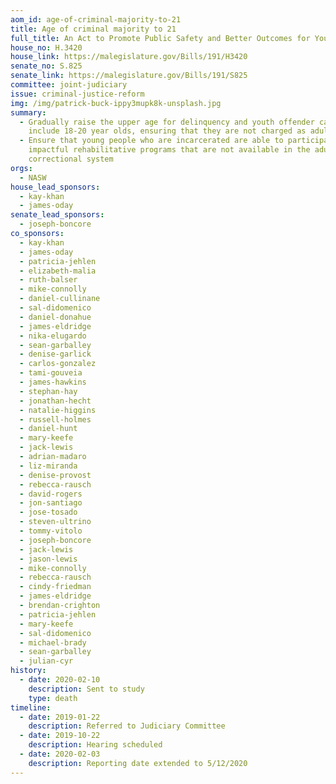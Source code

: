 ```yaml
---
aom_id: age-of-criminal-majority-to-21
title: Age of criminal majority to 21
full_title: An Act to Promote Public Safety and Better Outcomes for Young Adults
house_no: H.3420
house_link: https://malegislature.gov/Bills/191/H3420
senate_no: S.825
senate_link: https://malegislature.gov/Bills/191/S825
committee: joint-judiciary
issue: criminal-justice-reform
img: /img/patrick-buck-ippy3mupk8k-unsplash.jpg
summary:
  - Gradually raise the upper age for delinquency and youth offender cases to
    include 18-20 year olds, ensuring that they are not charged as adults
  - Ensure that young people who are incarcerated are able to participate in
    impactful rehabilitative programs that are not available in the adult
    correctional system
orgs:
  - NASW
house_lead_sponsors:
  - kay-khan
  - james-oday
senate_lead_sponsors:
  - joseph-boncore
co_sponsors:
  - kay-khan
  - james-oday
  - patricia-jehlen
  - elizabeth-malia
  - ruth-balser
  - mike-connolly
  - daniel-cullinane
  - sal-didomenico
  - daniel-donahue
  - james-eldridge
  - nika-elugardo
  - sean-garballey
  - denise-garlick
  - carlos-gonzalez
  - tami-gouveia
  - james-hawkins
  - stephan-hay
  - jonathan-hecht
  - natalie-higgins
  - russell-holmes
  - daniel-hunt
  - mary-keefe
  - jack-lewis
  - adrian-madaro
  - liz-miranda
  - denise-provost
  - rebecca-rausch
  - david-rogers
  - jon-santiago
  - jose-tosado
  - steven-ultrino
  - tommy-vitolo
  - joseph-boncore
  - jack-lewis
  - jason-lewis
  - mike-connolly
  - rebecca-rausch
  - cindy-friedman
  - james-eldridge
  - brendan-crighton
  - patricia-jehlen
  - mary-keefe
  - sal-didomenico
  - michael-brady
  - sean-garballey
  - julian-cyr
history:
  - date: 2020-02-10
    description: Sent to study
    type: death
timeline:
  - date: 2019-01-22
    description: Referred to Judiciary Committee
  - date: 2019-10-22
    description: Hearing scheduled
  - date: 2020-02-03
    description: Reporting date extended to 5/12/2020
---
```

